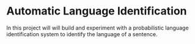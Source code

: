 # Automatic Language Identification
In this project will will build and experiment with a probabilistic language identification system to identify the language of a sentence.
